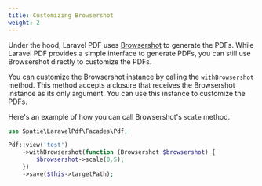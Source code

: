 ```yaml
---
title: Customizing Browsershot
weight: 2
---
```


Under the hood, Laravel PDF uses [Browsershot](https://spatie.be/docs/browsershot) to generate the PDFs. While Laravel PDF provides a simple interface to generate PDFs, you can still use Browsershot directly to customize the PDFs.


You can customize the Browsershot instance by calling the `withBrowsershot` method. This method accepts a closure that receives the Browsershot instance as its only argument. You can use this instance to customize the PDFs.

Here's an example of how you can call Browsershot's `scale` method.

```php
use Spatie\LaravelPdf\Facades\Pdf;

Pdf::view('test')
    ->withBrowsershot(function (Browsershot $browsershot) {
        $browsershot->scale(0.5);
    })
    ->save($this->targetPath);
```
